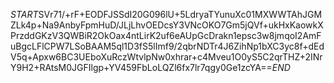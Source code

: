 $START$SVr71/+rF+EODFJSSdI20G096lU+5LdryaTYunuXc01MXWWTAhJGMZLk4p+Na9AnbyFpmHuD/JLjLhvOEDcsY3VNcOKO7Gm5jQVf+ukHxKaowkXPrzddGKzV3QWBiR2OkOax4ntLirK2uf6eAUpGcDrakn1epsc3w8jmqoI2AmFuBgcLFlCPW7LSoBAAM5ql1D3fS5lImf9/2qbrNDTr4J6ZihNp1bXC3yc8f+dEdV5q+Apxw6BC3UEboXuRczWtvlpNw0xhrar+c4Mveu1O0yS5C2qrTHZ+2INrY9H2+RAtsM0JGFIlgp+YV459FbLoLQZl6fx7lr7qgy0Ge1zcYA==$END$